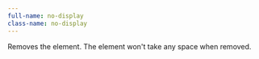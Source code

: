 ```yaml
---
full-name: no-display
class-name: no-display
---
```

Removes the element. The element won't take any space when removed.